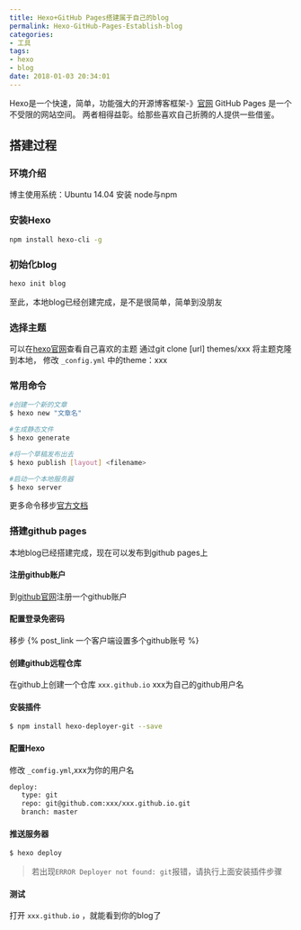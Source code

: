 ```yaml
---
title: Hexo+GitHub Pages搭建属于自己的blog
permalink: Hexo-GitHub-Pages-Establish-blog
categories:
- 工具
tags:
- hexo
- blog
date: 2018-01-03 20:34:01
---
```


Hexo是一个快速，简单，功能强大的开源博客框架-》[官网](https://hexo.io/)
GitHub Pages 是一个不受限的网站空间。
两者相得益彰。给那些喜欢自己折腾的人提供一些借鉴。
<!--more -->
## 搭建过程
### 环境介绍
博主使用系统：Ubuntu 14.04
安装 node与npm
### 安装Hexo
```bash
npm install hexo-cli -g
```
### 初始化blog
```bash
hexo init blog
```
至此，本地blog已经创建完成，是不是很简单，简单到没朋友
### 选择主题
可以在[hexo官网](https://hexo.io/themes/)查看自己喜欢的主题
通过git clone [url] themes/xxx 将主题克隆到本地，
修改 `_config.yml` 中的theme：xxx
### 常用命令
```bash
#创建一个新的文章
$ hexo new "文章名"

#生成静态文件
$ hexo generate

#将一个草稿发布出去
$ hexo publish [layout] <filename>

#启动一个本地服务器
$ hexo server
```
更多命令移步[官方文档](https://hexo.io/docs/commands.html)
### 搭建github pages
本地blog已经搭建完成，现在可以发布到github pages上
#### 注册github账户
到[github官网](https://github.com/)注册一个github账户
#### 配置登录免密码
移步 {% post_link 一个客户端设置多个github账号 %}
#### 创建github远程仓库
在github上创建一个仓库 `xxx.github.io` xxx为自己的github用户名
#### 安装插件
```bash
$ npm install hexo-deployer-git --save
```
#### 配置Hexo
修改 `_comfig.yml`,xxx为你的用户名
```xml
deploy:
   type: git
   repo: git@github.com:xxx/xxx.github.io.git
   branch: master
```
#### 推送服务器
```bash
$ hexo deploy
```
>若出现`ERROR Deployer not found: git`报错，请执行上面安装插件步骤

#### 测试
打开 `xxx.github.io` ，就能看到你的blog了
